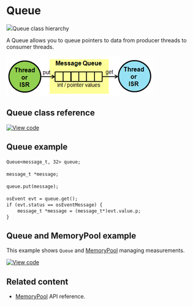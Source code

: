 # Queue

<span class="images">![](https://os.mbed.com/docs/mbed-os/v6.6/mbed-os-api-doxy/classrtos_1_1_queue.png)<span>Queue class hierarchy</span></span>

A Queue allows you to queue pointers to data from producer threads to consumer threads.

<span class="images">![](../../images/queue.png)</span>

## Queue class reference

[![View code](https://www.mbed.com/embed/?type=library)](https://os.mbed.com/docs/mbed-os/v6.6/mbed-os-api-doxy/classrtos_1_1_queue.html)

## Queue example

```
Queue<message_t, 32> queue;

message_t *message;

queue.put(message);

osEvent evt = queue.get();
if (evt.status == osEventMessage) {
    message_t *message = (message_t*)evt.value.p;
}
```

## Queue and MemoryPool example

This example shows `Queue` and [MemoryPool](memorypool.html) managing measurements.

[![View code](https://www.mbed.com/embed/?url=https://github.com/ARMmbed/mbed-os-snippet-Queue/tree/v6.6)](https://github.com/ARMmbed/mbed-os-snippet-Queue/blob/v6.6/main.cpp)

## Related content

- [MemoryPool](memorypool.html) API reference.
